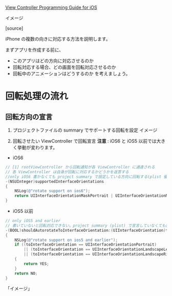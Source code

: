  [View Controller Programming Guide for iOS](http://developer.apple.com/library/ios/featuredarticles/ViewControllerPGforiPhoneOS/ViewControllerPGforiOS.pdf)

イメージ

[source]

iPhone の複数の向きに対応する方法を説明します。

まずアプリを作成する前に、
- このアプリはどの方向に対応させるのか
- 回転対応する場合、どの画面を回転対応させるのか
- 回転中のアニメーションはどうするのか
を考えましょう。

# 回転処理の流れ

## 回転方向の宣言
1. プロジェクトファイルの summary でサポートする回転を設定
イメージ

2. 回転させたい ViewController で回転宣言
**注意** : iOS6 と iOS5 以前では大きく挙動が変わります。

- iOS6
```objective-c
// [1] rootViewController から回転通知が各 ViewController に通達される
// 各 ViewController は自身が回転に対応するかどうかを返答する
//only iOS6 書かなくても project summary で設定している方向に回転する(plist 優先)
-(NSUInteger)supportedInterfaceOrientations
{
    NSLog(@"rotate support on ios6");
    return UIInterfaceOrientationMaskPortrait | UIInterfaceOrientationMaskLandscape;
}
```

- iOS5 以前
```objective-c
// only iOS5 and earlier
// 書いていないと回転対応できない。project summary (plist) で宣言していなくても回転する
-(BOOL)shouldAutorotateToInterfaceOrientation:(UIInterfaceOrientation)toInterfaceOrientation
{
    NSLog(@"rotate support on ios5 and earlier");
    if ((toInterfaceOrientation == UIInterfaceOrientationPortrait)
        || (toInterfaceOrientation == UIInterfaceOrientationLandscapeLeft)
        || (toInterfaceOrientation == UIInterfaceOrientationLandscapeRight))
    {
        return YES;
    }
    return NO;
}
```
「イメージ」
